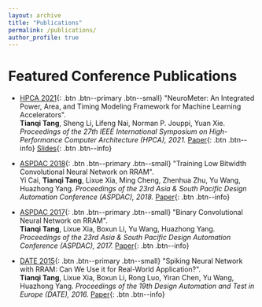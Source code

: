 ```yaml
---
layout: archive
title: "Publications"
permalink: /publications/
author_profile: true
---
```

Featured Conference Publications
====
* [HPCA 2021](){: .btn .btn--primary .btn--small}
"NeuroMeter: An Integrated Power, Area, and Timing Modeling Framework for Machine Learning Accelerators".<br/>
**Tianqi Tang**, Sheng Li, Lifeng Nai, Norman P. Jouppi, Yuan Xie.
*Proceedings of the 27th IEEE International Symposium on High-Performance Computer Architecture (HPCA), 2021.*
[Paper](http://tianqitang.github.io/files/tang_hpca2021.pdf){: .btn .btn--info}
[Slides](https://docs.google.com/presentation/d/e/2PACX-1vSMVvzPo_l38HQlpfMKEIIHxZy5B0YpuXIFv8z4M6-4tJfR6qOWbJsWpBHT2CiBUxIRI1bVlo8m9A_w/pub?start=false&loop=false&delayms=60000){: .btn .btn--info}

* [ASPDAC 2018](){: .btn .btn--primary .btn--small}
"Training Low  Bitwidth  Convolutional  Neural  Network  on  RRAM".<br/>
Yi Cai, **Tianqi Tang**, Lixue Xia, Ming Cheng, Zhenhua Zhu, Yu Wang, Huazhong Yang.
*Proceedings of the 23rd  Asia  &  South  Pacific  Design Automation Conference (ASPDAC), 2018.*
[Paper](https://ieeexplore.ieee.org/document/8297292){: .btn .btn--info}

* [ASPDAC 2017](){: .btn .btn--primary .btn--small}
"Binary  Convolutional  Neural Network on RRAM".<br/>
**Tianqi Tang**,  Lixue  Xia,  Boxun  Li,  Yu  Wang,  Huazhong Yang. 
*Proceedings of the 23rd  Asia  &  South  Pacific  Design Automation Conference (ASPDAC), 2017.*
[Paper](https://ieeexplore.ieee.org/document/7858419){: .btn .btn--info}

* [DATE 2015](){: .btn .btn--primary .btn--small}
"Spiking Neural Network with RRAM: Can We Use it for Real-World Application?".<br/>
**Tianqi Tang**, Lixue Xia, Boxun Li, Rong Luo, Yiran Chen, Yu Wang, Huazhong Yang.
*Proceedings of the 19th Design Automation and Test in Europe (DATE), 2016.*
[Paper](https://ieeexplore.ieee.org/document/7092505){: .btn .btn--info}